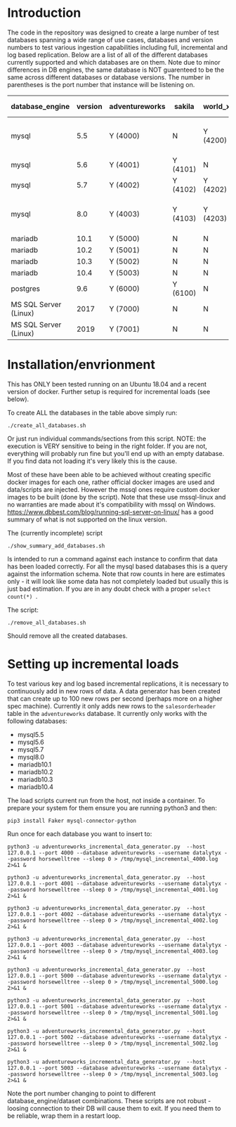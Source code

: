 # Introduction

The code in the repository was designed to create a large number of test databases spanning a wide range of use cases, databases and version numbers to test various ingestion capabilities including full, incremental and log based replication. Below are a list of all of the different databases currently supported and which databases are on them. Note due to minor differences in DB engines, the same database is NOT guarenteed to be the same across different databases or database versions. The number in parentheses is the port number that instance will be listening on.

| database_engine | version  | adventureworks | sakila   | world_x | siemens-test-db | jaffle |  hopper |
| -------- | -------- | --------       | -------- |-------- |--------         |-------- |-------- |
| mysql | 5.5 | Y (4000) | N | Y (4200) | N | N (just needs config tweak) | Y (4500) |
| mysql | 5.6 | Y (4001) | Y (4101) | N | Y (4301) | Y (4401) |Y (4501) |
| mysql | 5.7 | Y (4002) | Y (4102) | Y (4202) | Y (4302) | Y (4402) |Y (4502) |
| mysql | 8.0 | Y (4003) | Y (4103) | Y (4203) | Y (4203) | N (just needs config tweak) |Y (4503) |
| mariadb | 10.1 | Y (5000) | N | N | N | N |
| mariadb | 10.2 | Y (5001) | N | N | N | N |
| mariadb | 10.3 | Y (5002) | N | N | N | N |
| mariadb | 10.4 | Y (5003) | N | N | N | N |
| postgres | 9.6 | Y (6000) | Y  (6100) | N | N | N |
| MS SQL Server (Linux) | 2017 | Y (7000) | N | N | N | N |
| MS SQL Server (Linux) | 2019 | Y (7001) | N | N | N | N |


# Installation/envrionment
This has ONLY been tested running on an Ubuntu 18.04 and a recent version of docker. Further setup is required for incremental loads (see below).

To create ALL the databases in the table above simply run:

```
./create_all_databases.sh
```

Or just run individual commands/sections from this script. NOTE: the execution is VERY sensitive to being in the right folder. If you are not, everything will probably run fine but you'll end up with an empty database. If you find data not loading it's very likely this is the cause.

Most of these have been able to be achieved without creating specific docker images for each one, rather official docker images are used and data/scripts are injected. However the mssql ones require custom docker images to be built (done by the script). Note that these use mssql-linux and no warranties are made about it's compatibility with mssql on Windows. https://www.dbbest.com/blog/running-sql-server-on-linux/ has a good summary of what is not supported on the linux version.

The (currently incomplete) script

```
./show_summary_add_databases.sh
```

Is intended to run a command against each instance to confirm that data has been loaded correctly. For all the mysql based databases this is a query against the information schema. Note that row counts in here are estimates only - it will look like some data has not completely loaded but usually this is just bad estimation. If you are in any doubt check with a proper ```select count(*) ```.

The script:

```
./remove_all_databases.sh
```

Should remove all the created databases.

# Setting up incremental loads
To test various key and log based incremental replications, it is necessary to continuously add in new rows of data. A data generator has been created that can create up to 100 new rows per second (perhaps more on a higher spec machine). Currently it only adds new rows to the ```salesorderheader``` table in the ```adventureworks```  database. It currently only works with the following databases:
* mysql5.5
* mysql5.6
* mysql5.7
* mysql8.0
* mariadb10.1
* mariadb10.2
* mariadb10.3
* mariadb10.4

The load scripts current run from the host, not inside a container. To prepare your system for them ensure you are running python3 and then:

```
pip3 install Faker mysql-connector-python
```


Run once for each database you want to insert to:
```
python3 -u adventureworks_incremental_data_generator.py  --host 127.0.0.1 --port 4000 --database adventureworks --username datalytyx --password horsewelltree --sleep 0 > /tmp/mysql_incremental_4000.log 2>&1 &

python3 -u adventureworks_incremental_data_generator.py  --host 127.0.0.1 --port 4001 --database adventureworks --username datalytyx --password horsewelltree --sleep 0 > /tmp/mysql_incremental_4001.log 2>&1 &

python3 -u adventureworks_incremental_data_generator.py  --host 127.0.0.1 --port 4002 --database adventureworks --username datalytyx --password horsewelltree --sleep 0 > /tmp/mysql_incremental_4002.log 2>&1 &

python3 -u adventureworks_incremental_data_generator.py  --host 127.0.0.1 --port 4003 --database adventureworks --username datalytyx --password horsewelltree --sleep 0 > /tmp/mysql_incremental_4003.log 2>&1 &

python3 -u adventureworks_incremental_data_generator.py  --host 127.0.0.1 --port 5000 --database adventureworks --username datalytyx --password horsewelltree --sleep 0 > /tmp/mysql_incremental_5000.log 2>&1 &

python3 -u adventureworks_incremental_data_generator.py  --host 127.0.0.1 --port 5001 --database adventureworks --username datalytyx --password horsewelltree --sleep 0 > /tmp/mysql_incremental_5001.log 2>&1 &

python3 -u adventureworks_incremental_data_generator.py  --host 127.0.0.1 --port 5002 --database adventureworks --username datalytyx --password horsewelltree --sleep 0 > /tmp/mysql_incremental_5002.log 2>&1 &

python3 -u adventureworks_incremental_data_generator.py  --host 127.0.0.1 --port 5003 --database adventureworks --username datalytyx --password horsewelltree --sleep 0 > /tmp/mysql_incremental_5003.log 2>&1 &
```

Note the port number changing to point to different database_engine/dataset combinations. These scripts are not robust - loosing connection to their DB will cause them to exit. If you need them to be reliable, wrap them in a restart loop.
